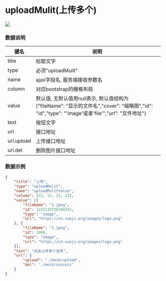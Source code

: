 # uploadMulit(上传多个)   
![](https://github.com/MaiYuan/Admin5/blob/master/docs/images/uploadMulit.png)

### 数据说明
|键名 |说明 |
| ------------ | ------------ |
|title| 标题文字  |
|type| 必须"uploadMulit"  |
|name   | ajax字段名, 服务端接收参数名  |
|column   | 对应bootstrap的栅格布局  |
|value   | 默认值, 无默认值用null表示, 默认值结构为  {"fileName": "显示的文件名","cover": "缩略图","id": "id","type": "'image'或者'file'","url": "文件地址"}|
|text   | 按钮文字  |
|url   | 接口地址  |
|url.upload   | 上传接口地址  |
|url.del   | 删除图片接口地址  |



### 数据示例
```json
{
    "title": "上传",
    "type": "uploadMulit",
    "name": "uploadMulitValue",
    "column": [12, 12, 12, 12],
    "value": [{
        "fileName": "1.jpeg",
        "id": 1223130728784302,
        "type": "image",
        "url": "https://cn.vuejs.org/images/logo.png"
    }, {
        "fileName": "2.jpeg",
        "id": 1000,
        "type": "image",
        "url": "https://cn.vuejs.org/images/logo.png"
    }],
    "text": "点击上传多个文件",
    "url": {
        "upload": "./mock/upload",
        "del": "./mock/success"
    }
}
```

                    
                    
